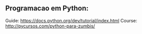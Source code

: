 Programacao em Python:
------------------------

Guide: https://docs.python.org/dev/tutorial/index.html
Course: http://pycursos.com/python-para-zumbis/